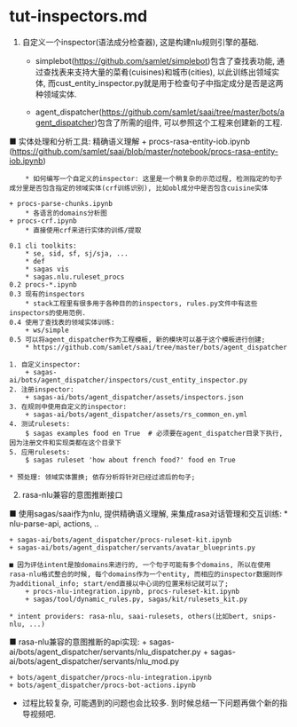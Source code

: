 # tut-inspectors.md
1. 自定义一个inspector(语法成分检查器), 这是构建nlu规则引擎的基础.
    
    * simplebot(https://github.com/samlet/simplebot)包含了查找表功能, 通过查找表来支持大量的菜肴(cuisines)和城市(cities), 以此训练出领域实体, 而cust_entity_inspector.py就是用于检查句子中指定成分是否是这两种领域实体.
    
    * agent_dispatcher(https://github.com/samlet/saai/tree/master/bots/agent_dispatcher)包含了所需的组件, 可以参照这个工程来创建新的工程.

■ 实体处理和分析工具: 精确语义理解
    + procs-rasa-entity-iob.ipynb
        (https://github.com/samlet/saai/blob/master/notebook/procs-rasa-entity-iob.ipynb)
        
        * 如何编写一个自定义的inspector: 这里是一个稍复杂的示范过程, 检测指定的句子成分里是否包含指定的领域实体(crf训练识别), 比如obl成分中是否包含cuisine实体

    + procs-parse-chunks.ipynb
        * 各语言的domains分析图
    + procs-crf.ipynb
        * 直接使用crf来进行实体的训练/提取
    
    0.1 cli toolkits:
        * se, sid, sf, sj/sja, ...
        * def
        * sagas vis
        * sagas.nlu.ruleset_procs
    0.2 procs-*.ipynb
    0.3 现有的inspectors
        * stack工程里有很多用于各种目的的inspectors, rules.py文件中有这些inspectors的使用范例.
    0.4 使用了查找表的领域实体训练:
        + ws/simple
    0.5 可以将agent_dispatcher作为工程模板, 新的模块可以基于这个模板进行创建;
        * https://github.com/samlet/saai/tree/master/bots/agent_dispatcher

    1. 自定义inspector:
        + sagas-ai/bots/agent_dispatcher/inspectors/cust_entity_inspector.py
    2. 注册inspector:
        + sagas-ai/bots/agent_dispatcher/assets/inspectors.json
    3. 在规则中使用自定义的inspector:
        + sagas-ai/bots/agent_dispatcher/assets/rs_common_en.yml
    4. 测试rulesets:
        $ sagas examples food en True  # 必须要在agent_dispatcher目录下执行, 因为注册文件和实现类都在这个目录下
    5. 应用rulesets:
        $ sagas ruleset 'how about french food?' food en True

    * 预处理: 领域实体置换; 依存分析将针对已经过滤后的句子;

2. rasa-nlu兼容的意图推断接口

■ 使用sagas/saai作为nlu, 提供精确语义理解, 来集成rasa对话管理和交互训练:
    * nlu-parse-api, actions, ..

    + sagas-ai/bots/agent_dispatcher/procs-ruleset-kit.ipynb
    + sagas-ai/bots/agent_dispatcher/servants/avatar_blueprints.py

    ■ 因为评估intent是按domains来进行的, 一个句子可能有多个domains, 所以在使用rasa-nlu格式整合的时候, 每个domains作为一个entity, 而相应的inspector数据则作为additional_info; start/end直接以中心词的位置来标记就可以了;
        + procs-nlu-integration.ipynb, procs-ruleset-kit.ipynb
        + sagas/tool/dynamic_rules.py, sagas/kit/rulesets_kit.py

    * intent providers: rasa-nlu, saai-rulesets, others(比如bert, snips-nlu, ...)

■ rasa-nlu兼容的意图推断的api实现:
    + sagas-ai/bots/agent_dispatcher/servants/nlu_dispatcher.py
    + sagas-ai/bots/agent_dispatcher/servants/nlu_mod.py
    
    + bots/agent_dispatcher/procs-nlu-integration.ipynb
    + bots/agent_dispatcher/procs-bot-actions.ipynb

- 过程比较复杂, 可能遇到的问题也会比较多. 到时候总结一下问题再做个新的指导视频吧.





